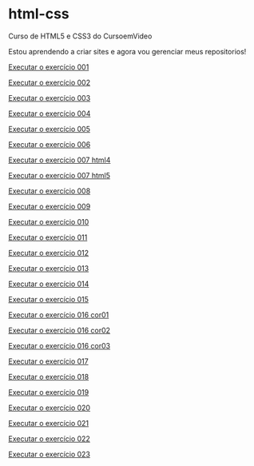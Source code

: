 # html-css
 Curso de HTML5 e CSS3 do CursoemVideo

Estou aprendendo a criar sites e agora vou gerenciar meus repositorios!

<a href= "https://sandroopacheco.github.io/html-css/exercicios/ex001/index.html">Executar o exercício 001</a>

<a href= "https://sandroopacheco.github.io/html-css/exercicios/ex002/index.html">Executar o exercício 002</a>

<a href= "https://sandroopacheco.github.io/html-css/exercicios/ex003/index.html">Executar o exercício 003</a>

<a href= "https://sandroopacheco.github.io/html-css/exercicios/ex004/index.html">Executar o exercício 004</a>

<a href= "https://sandroopacheco.github.io/html-css/exercicios/ex005/index.html">Executar o exercício 005</a>

<a href= "https://sandroopacheco.github.io/html-css/exercicios/ex006/index.html">Executar o exercício 006</a>

<a href= "https://sandroopacheco.github.io/html-css/exercicios/ex007/html4.html">Executar o exercício 007 html4</a>

<a href= "https://sandroopacheco.github.io/html-css/exercicios/ex007/html5.html">Executar o exercício 007 html5</a>

<a href= "https://sandroopacheco.github.io/html-css/exercicios/ex008/index.html">Executar o exercício 008</a>

<a href= "https://sandroopacheco.github.io/html-css/exercicios/ex009/index.html">Executar o exercício 009</a>

<a href= "https://sandroopacheco.github.io/html-css/exercicios/ex010/index.html">Executar o exercício 010</a>

<a href= "https://sandroopacheco.github.io/html-css/exercicios/ex011/index.html">Executar o exercício 011</a>

<a href= "https://sandroopacheco.github.io/html-css/exercicios/ex012/index.html">Executar o exercício 012</a>

<a href= "https://sandroopacheco.github.io/html-css/exercicios/ex013/index.html">Executar o exercício 013</a>

<a href= "https://sandroopacheco.github.io/html-css/exercicios/ex014/index.html">Executar o exercício 014</a>

<a href= "https://sandroopacheco.github.io/html-css/exercicios/ex015/index.html">Executar o exercício 015</a>

<a href= "https://sandroopacheco.github.io/html-css/exercicios/ex016/cor01.html">Executar o exercício 016 cor01</a>

<a href= "https://sandroopacheco.github.io/html-css/exercicios/ex016/cor02.html">Executar o exercício 016 cor02</a>

<a href= "https://sandroopacheco.github.io/html-css/exercicios/ex016/cor03.html">Executar o exercício 016 cor03</a>

<a href= "https://sandroopacheco.github.io/html-css/exercicios/ex017/index.html">Executar o exercício 017</a>

<a href= "https://sandroopacheco.github.io/html-css/exercicios/ex018/index.html">Executar o exercício 018</a>

<a href= "https://sandroopacheco.github.io/html-css/exercicios/ex019/index.html">Executar o exercício 019</a>

<a href= "https://sandroopacheco.github.io/html-css/exercicios/ex020/index.html">Executar o exercício 020</a>

<a href= "https://sandroopacheco.github.io/html-css/exercicios/ex021/index.html">Executar o exercício 021</a>

<a href= "https://sandroopacheco.github.io/html-css/exercicios/ex022/index.html">Executar o exercício 022</a>

<a href= "https://sandroopacheco.github.io/html-css/exercicios/ex023/index.html">Executar o exercício 023</a>
